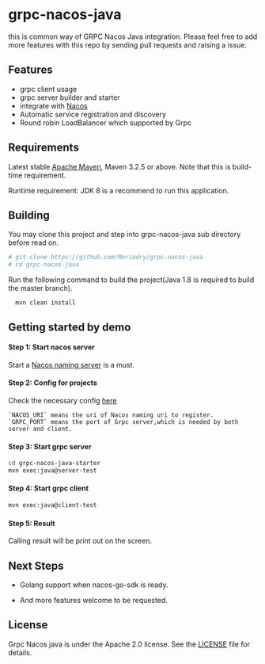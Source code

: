 # grpc-nacos-java

this is common way of GRPC Nacos Java integration. Please feel free to add more features with this repo by sending pull requests and raising a issue.

## Features

* grpc client usage
* grpc server builder and starter
* integrate with [Nacos](https://github.com/alibaba/nacos)
* Automatic service registration and discovery
* Round robin LoadBalancer which supported by Grpc

## Requirements

Latest stable [Apache Maven](http://maven.apache.org), Maven 3.2.5 or above. Note that this is build-time requirement.

Runtime requirement: JDK 8 is a recommend to run this application.

## Building

You may clone this project and step into grpc-nacos-java sub directory before read on.

```bash
# git clone https://github.com/Moriadry/grpc-nacos-java
# cd grpc-nacos-java
```

Run the following command to build the project(Java 1.8 is required to build the master branch).

```
  mvn clean install
```

## Getting started by demo


#### Step 1: Start nacos server

Start a [Nacos naming server](https://github.com/alibaba/nacos#quick-start) is a must.

#### Step 2: Config for projects

Check the necessary config [here](https://github.com/Moriadry/grpc-nacos-java/blob/master/grpc-nacos-java-starter/src/test/resources/config.properties)

    `NACOS_URI` means the uri of Nacos naming uri to register.
    `GRPC_PORT` means the port of Grpc server,which is needed by both server and client.

#### Step 3: Start grpc server

```bash
cd grpc-nacos-java-starter
mvn exec:java@server-test
```

#### Step 4: Start grpc client

```bash
mvn exec:java@client-test
```
#### Step 5: Result

Calling result will be print out on the screen.

## Next Steps

* Golang support when nacos-go-sdk is ready.

* And more features welcome to be requested.

## License

Grpc Nacos java is under the Apache 2.0 license. See the [LICENSE](https://github.com/Moriadry/grpc-nacos-java/blob/master/LICENSE) file for details.
